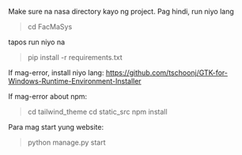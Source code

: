 Make sure na nasa directory kayo ng project. Pag hindi, run niyo lang
> cd FacMaSys

tapos run niyo na
> pip install -r requirements.txt

If mag-error, install niyo lang:
https://github.com/tschoonj/GTK-for-Windows-Runtime-Environment-Installer

If mag-error about npm:
> cd tailwind_theme
> cd static_src
> npm install

Para mag start yung website:
> python manage.py start


